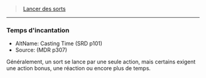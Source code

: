 ﻿---
!GenericItem
Id: spellcasting_hd.md#temps-dincantation
ParentLink: spellcasting_hd.md#lancer-des-sorts
Name: Temps d'incantation
ParentName: Lancer des sorts
NameLevel: 3
AltName: Casting Time (SRD p101)
Source: (MDR p307)
Attributes:
  Name: Temps d'incantation
  Markdown: >+
    ### <!--Name-->Temps d'incantation<!--/Name-->


    - AltName: <!--AltName-->Casting Time (SRD p101)<!--/AltName-->

    - Source: <!--Source-->(MDR p307)<!--/Source-->


    Généralement, un sort se lance par une seule action, mais certains exigent une action bonus, une réaction ou encore plus de temps.

  AltName: Casting Time (SRD p101)
  Source: (MDR p307)
AttributesDictionary: >+
  Name: Temps d'incantation

  Markdown: >+

    ### <!--Name-->Temps d'incantation<!--/Name-->





    - AltName: <!--AltName-->Casting Time (SRD p101)<!--/AltName-->



    - Source: <!--Source-->(MDR p307)<!--/Source-->





    Généralement, un sort se lance par une seule action, mais certains exigent une action bonus, une réaction ou encore plus de temps.



  AltName: Casting Time (SRD p101)

  Source: (MDR p307)

---
> [Lancer des sorts](hd_spellcasting.md)

---

### Temps d'incantation

- AltName: Casting Time (SRD p101)
- Source: (MDR p307)

Généralement, un sort se lance par une seule action, mais certains exigent une action bonus, une réaction ou encore plus de temps.

